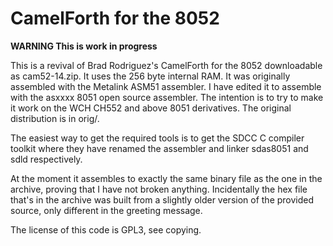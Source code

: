 # CamelForth for the 8052

**WARNING This is work in progress**

This is a revival of Brad Rodriguez's CamelForth for the 8052 downloadable as cam52-14.zip. It uses the 256 byte internal RAM. It was originally assembled with the Metalink ASM51 assembler. I have edited it to assemble with the asxxxx 8051 open source assembler. The intention is to try to make it work on the WCH CH552 and above 8051 derivatives. The original distribution is in orig/.

The easiest way to get the required tools is to get the SDCC C compiler toolkit where they have renamed the assembler and linker sdas8051 and sdld respectively.

At the moment it assembles to exactly the same binary file as the one in the archive, proving that I have not broken anything. Incidentally the hex file that's in the archive was built from a slightly older version of the provided source, only different in the greeting message.

The license of this code is GPL3, see copying.
